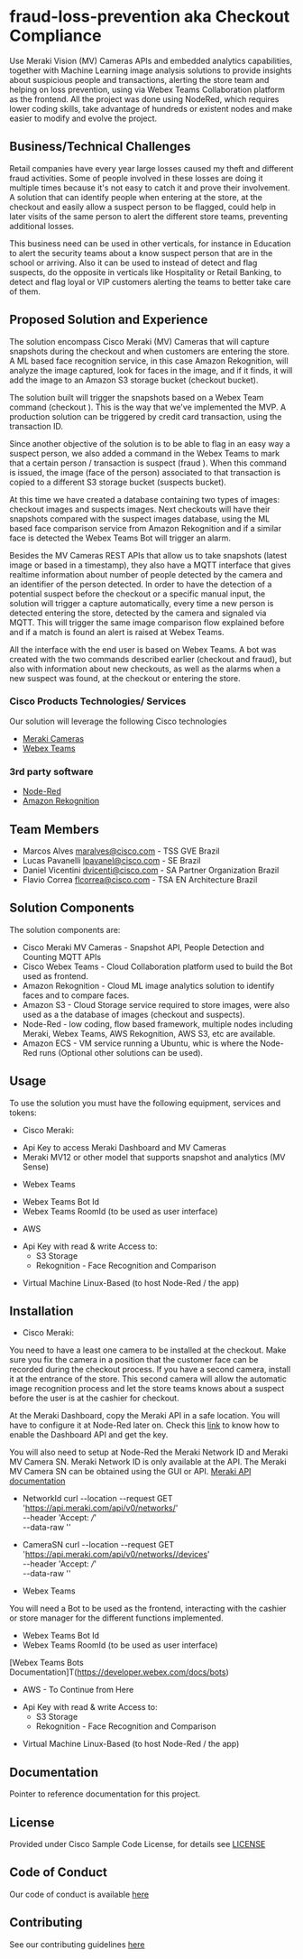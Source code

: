 # fraud-loss-prevention aka Checkout Compliance

Use Meraki Vision (MV) Cameras APIs and embedded analytics capabilities, together with Machine Learning image analysis solutions to provide insights about suspicious people and transactions, alerting the store team and helping on loss prevention, using via Webex Teams Collaboration platform as the frontend. All the project was done using NodeRed, which requires lower coding skills, take advantage of hundreds or existent nodes and make easier to modify and evolve the project.


## Business/Technical Challenges

Retail companies have every year large losses caused my theft and different fraud activities. Some of people involved in these losses are doing it multiple times because it's not easy to catch it and prove their involvement. A solution that can identify people when entering at the store, at the checkout and easily allow a suspect person to be flagged, could help in later visits of the same person to alert the different store teams, preventing additional losses.

This business need can be used in other verticals, for instance in Education to alert the security teams about a know suspect person that are in the school or arriving. Also it can be used to instead of detect and flag suspects, do the opposite in verticals like Hospitality or Retail Banking, to detect and flag loyal or VIP customers alerting the teams to better take care of them.


## Proposed Solution and Experience

The solution encompass Cisco Meraki (MV) Cameras that will capture snapshots during the checkout and when customers are entering the store. A ML based face recognition service, in this case Amazon Rekognition, will analyze the image captured, look for faces in the image, and if it finds, it will add the image to an Amazon S3 storage bucket (checkout bucket).

The solution built will trigger the snapshots based on a Webex Team command (checkout <transaction ID>). This is the way that we've implemented the MVP. A production solution can be triggered by credit card transaction, using the transaction ID.

Since another objective of the solution is to be able to flag in an easy way a suspect person, we also added a command in the Webex Teams to mark that a certain person / transaction is suspect (fraud <transaction ID>). When this command is issued, the image (face of the person) associated to that transaction is copied to a different S3 storage bucket (suspects bucket).

At this time we have created a database containing two types of images: checkout images and suspects images. Next checkouts will have their snapshots compared with the suspect images database, using the ML based face comparison service from Amazon Rekognition and if a similar face is detected the Webex Teams Bot will trigger an alarm.

Besides the MV Cameras REST APIs that allow us to take snapshots (latest image or based in a timestamp), they also have a MQTT interface that gives realtime information about number of people detected by the camera and an identifier of the person detected. In order to have the detection of a potential suspect before the checkout or a specific manual input, the solution will trigger a capture automatically, every time a new person is detected entering the store, detected by the camera and signaled via MQTT. This will trigger the same image comparison flow explained before and if a match is found an alert is raised at Webex Teams.

All the interface with the end user is based on Webex Teams. A bot was created with the two commands described earlier (checkout and fraud), but also with information about new checkouts, as well as the alarms when a new suspect was found, at the checkout or entering the store.


### Cisco Products Technologies/ Services

Our solution will leverage the following Cisco technologies

* [Meraki Cameras](https://developer.cisco.com/meraki/mv-sense/#!overview/camera-apis-breakdown)
* [Webex Teams](https://developer.webex.com/docs/api/getting-started)

### 3rd party software

* [Node-Red](https://nodered.org/)
* [Amazon Rekognition](https://aws.amazon.com/rekognition/?n=sn&p=sm)


## Team Members

* Marcos Alves <maralves@cisco.com> - TSS GVE Brazil
* Lucas Pavanelli <lpavanel@cisco.com> - SE Brazil
* Daniel Vicentini <dvicenti@cisco.com> - SA Partner Organization Brazil
* Flavio Correa <flcorrea@cisco.com> - TSA EN Architecture Brazil


## Solution Components


<!-- This does not need to be completed during the initial submission phase  

Provide a brief overview of the components involved with this project. e.g Python /  -->

The solution components are:

* Cisco Meraki MV Cameras - Snapshot API, People Detection and Counting MQTT APIs
* Cisco Webex Teams - Cloud Collaboration platform used to build the Bot used as frontend.
* Amazon Rekognition - Cloud ML image analytics solution to identify faces and to compare faces.
* Amazon S3 - Cloud Storage service required to store images, were also used as a the database of images (checkout and suspects).
* Node-Red - low coding, flow based framework, multiple nodes including Meraki, Webex Teams, AWS Rekognition, AWS S3, etc are available.
* Amazon ECS - VM service running a Ubuntu, whic is where the Node-Red runs (Optional other solutions can be used).

## Usage

<!-- This does not need to be completed during the initial submission phase  

Provide a brief overview of how to use the solution  -->

To use the solution you must have the following equipment, services and tokens:

* Cisco Meraki:

- Api Key to access Meraki Dashboard and MV Cameras
- Meraki MV12 or other model that supports snapshot and analytics (MV Sense)

* Webex Teams

- Webex Teams Bot Id
- Webex Teams RoomId (to be used as user interface)

* AWS

- Api Key with read & write Access to:
  - S3 Storage
  - Rekognition - Face Recognition and Comparison

* Virtual Machine Linux-Based (to host Node-Red /  the app)

## Installation

<!-- How to install or setup the project for use. -->

* Cisco Meraki:

You need to have a least one camera to be installed at the checkout. Make sure you fix the camera in a position that the customer face can be recorded during the checkout process.
If you have a second camera, install it at the entrance of the store. This second camera will allow the automatic image recognition process and let the store teams knows about a suspect before the user is at the cashier for checkout.

At the Meraki Dashboard, copy the Meraki API in a safe location. You will have to configure it at Node-Red later on. Check this [link](https://documentation.meraki.com/zGeneral_Administration/Other_Topics/The_Cisco_Meraki_Dashboard_API) to know how to enable the Dashboard API and get the key.

You will also need to setup at Node-Red the Meraki Network ID and Meraki MV Camera SN.
Meraki Network ID is only available at the API. The Meraki MV Camera SN can be obtained using the GUI or API.
[Meraki API documentation](http://postman.meraki.com/)

- NetworkId
curl --location --request GET 'https://api.meraki.com/api/v0/networks/' \
--header 'Accept: */*' \
--data-raw ''

- CameraSN
curl --location --request GET 'https://api.meraki.com/api/v0/networks//devices' \
--header 'Accept: */*' \
--data-raw ''


* Webex Teams

You will need a Bot to be used as the frontend, interacting with the cashier or store manager for the different functions implemented.

- Webex Teams Bot Id
- Webex Teams RoomId (to be used as user interface)

[Webex Teams Bots Documentation]T(https://developer.webex.com/docs/bots)

* AWS - To Continue from Here

- Api Key with read & write Access to:
  - S3 Storage
  - Rekognition - Face Recognition and Comparison

* Virtual Machine Linux-Based (to host Node-Red /  the app)

## Documentation

Pointer to reference documentation for this project.


## License

Provided under Cisco Sample Code License, for details see [LICENSE](./LICENSE.md)

## Code of Conduct

Our code of conduct is available [here](./CODE_OF_CONDUCT.md)

## Contributing

See our contributing guidelines [here](./CONTRIBUTING.md)
